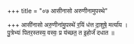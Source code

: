 +++
title = "०७ आसीनासो अरुणीनामुपस्थे"

+++
आसी॑नासो अरु॒णीना॑मु॒पस्थे॑ र॒यिं ध॑त्त दा॒शुषे॒ मर्त्या॑य ।  
पु॒त्रेभ्यः॑ पितर॒स्तस्य॒ वस्वः॒ प्र य॑च्छत॒ त इ॒होर्जं॑ दधात ॥